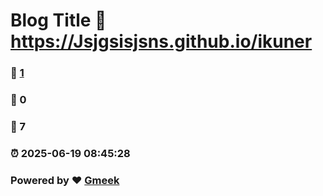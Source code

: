 # Blog Title :link: https://Jsjgsisjsns.github.io/ikuner 
### :page_facing_up: [1](https://Jsjgsisjsns.github.io/ikuner/tag.html) 
### :speech_balloon: 0 
### :hibiscus: 7 
### :alarm_clock: 2025-06-19 08:45:28 
### Powered by :heart: [Gmeek](https://github.com/Meekdai/Gmeek)
